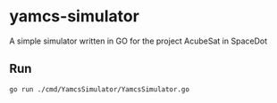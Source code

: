 # yamcs-simulator
A simple simulator written in GO for the project AcubeSat in SpaceDot

## Run

```bash
go run ./cmd/YamcsSimulator/YamcsSimulator.go
```
